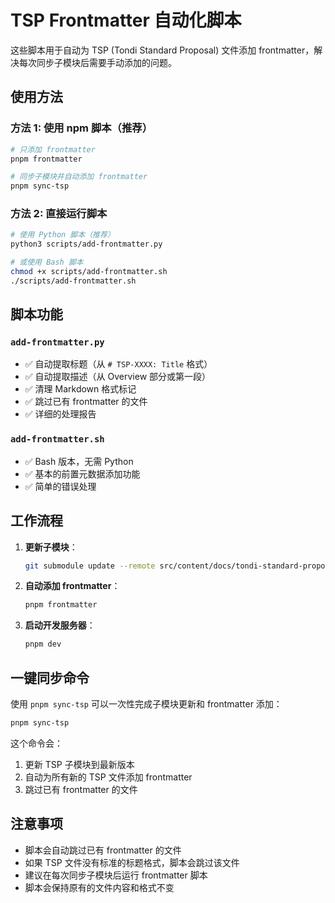 # TSP Frontmatter 自动化脚本

这些脚本用于自动为 TSP (Tondi Standard Proposal) 文件添加 frontmatter，解决每次同步子模块后需要手动添加的问题。

## 使用方法

### 方法 1: 使用 npm 脚本（推荐）

```bash
# 只添加 frontmatter
pnpm frontmatter

# 同步子模块并自动添加 frontmatter
pnpm sync-tsp
```

### 方法 2: 直接运行脚本

```bash
# 使用 Python 脚本（推荐）
python3 scripts/add-frontmatter.py

# 或使用 Bash 脚本
chmod +x scripts/add-frontmatter.sh
./scripts/add-frontmatter.sh
```

## 脚本功能

### `add-frontmatter.py`
- ✅ 自动提取标题（从 `# TSP-XXXX: Title` 格式）
- ✅ 自动提取描述（从 Overview 部分或第一段）
- ✅ 清理 Markdown 格式标记
- ✅ 跳过已有 frontmatter 的文件
- ✅ 详细的处理报告

### `add-frontmatter.sh`
- ✅ Bash 版本，无需 Python
- ✅ 基本的前置元数据添加功能
- ✅ 简单的错误处理

## 工作流程

1. **更新子模块**：
   ```bash
   git submodule update --remote src/content/docs/tondi-standard-proposal
   ```

2. **自动添加 frontmatter**：
   ```bash
   pnpm frontmatter
   ```

3. **启动开发服务器**：
   ```bash
   pnpm dev
   ```

## 一键同步命令

使用 `pnpm sync-tsp` 可以一次性完成子模块更新和 frontmatter 添加：

```bash
pnpm sync-tsp
```

这个命令会：
1. 更新 TSP 子模块到最新版本
2. 自动为所有新的 TSP 文件添加 frontmatter
3. 跳过已有 frontmatter 的文件

## 注意事项

- 脚本会自动跳过已有 frontmatter 的文件
- 如果 TSP 文件没有标准的标题格式，脚本会跳过该文件
- 建议在每次同步子模块后运行 frontmatter 脚本
- 脚本会保持原有的文件内容和格式不变
